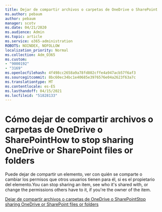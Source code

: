 ```yaml
---
title: Dejar de compartir archivos o carpetas de OneDrive o SharePoint
ms.author: pebaum
author: pebaum
manager: scotv
ms.date: 04/21/2020
ms.audience: Admin
ms.topic: article
ms.service: o365-administration
ROBOTS: NOINDEX, NOFOLLOW
localization_priority: Normal
ms.collection: Adm_O365
ms.custom:
- "9000192"
- "3169"
ms.openlocfilehash: 4f498cc2658a9a78fd802cffe4a947acb57f6af3
ms.sourcegitcommit: 8bc60ec34bc1e40685e3976576e04a2623f63a7c
ms.translationtype: MT
ms.contentlocale: es-ES
ms.lasthandoff: 04/15/2021
ms.locfileid: "51828133"
---
```

# <a name="how-to-stop-sharing-onedrive-or-sharepoint-files-or-folders"></a><span data-ttu-id="1c918-102">Cómo dejar de compartir archivos o carpetas de OneDrive o SharePoint</span><span class="sxs-lookup"><span data-stu-id="1c918-102">How to stop sharing OneDrive or SharePoint files or folders</span></span>

<span data-ttu-id="1c918-103">Puede dejar de compartir un elemento, ver con quién se comparte o cambiar los permisos que otros usuarios tienen para él, si es el propietario del elemento.</span><span class="sxs-lookup"><span data-stu-id="1c918-103">You can stop sharing an item, see who it's shared with, or change the permissions others have to it, if you're the owner of the item.</span></span>

[<span data-ttu-id="1c918-104">Dejar de compartir archivos o carpetas de OneDrive o SharePoint</span><span class="sxs-lookup"><span data-stu-id="1c918-104">Stop sharing OneDrive or SharePoint files or folders</span></span>](https://support.office.com/article/stop-sharing-onedrive-or-sharepoint-files-or-folders-or-change-permissions-0a36470f-d7fe-40a0-bd74-0ac6c1e13323)